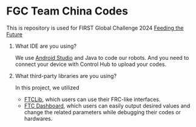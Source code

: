 # FGC Team China Codes
This is repository is used for FIRST Global Challenge 2024 [Feeding the Future](https://www.youtube.com/watch?v=VoT_eVi7vQ0)

1. What IDE are you using?

   We use [Android Studio](https://ftc-docs.firstinspires.org/en/latest/programming_resources/android_studio_java/Android-Studio-Tutorial.html) and Java to code our robots. And you need to connect your device with Control Hub to upload your codes.

2. What third-party libraries are you using?

   In this project, we utilized
   
   + [FTCLib](https://docs.ftclib.org/ftclib), which users can use their FRC-like interfaces.
   + [FTC Dashboard](https://acmerobotics.github.io/ftc-dashboard/), which users can easily output desired values and change the related parameters while debugging their codes or hardwares.
     

